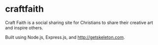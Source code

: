 # craftfaith
Craft Faith is a social sharing site for Christians to share their creative art and inspire others.

Built using Node.js, Express.js, and http://getskeleton.com.
